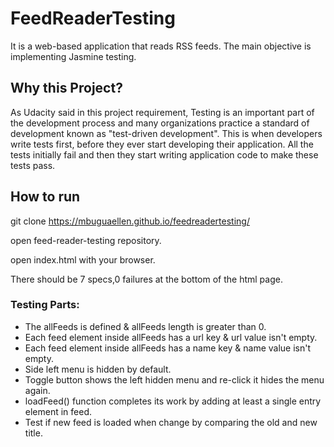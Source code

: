# FeedReaderTesting

It is a web-based application that reads RSS feeds. The main objective is implementing Jasmine testing. 


## Why this Project?

As Udacity said in this project requirement, Testing is an important part of the development process and many organizations practice a standard of development known as "test-driven development". This is when developers write tests first, before they ever start developing their application. All the tests initially fail and then they start writing application code to make these tests pass.


## How to run

git clone https://mbuguaellen.github.io/feedreadertesting/

open feed-reader-testing repository.

open index.html with your browser.

There should be 7 specs,0 failures at the bottom of the html page.

### Testing Parts:

* The allFeeds is defined & allFeeds length is greater than 0.
* Each feed element inside allFeeds has a url key & url value isn't empty.
* Each feed element inside allFeeds has a name key & name value isn't empty.
* Side left menu is hidden by default. 
* Toggle button shows the left hidden menu and re-click it hides the menu again. 
* loadFeed() function completes its work by adding at least a single entry element in feed.
* Test if new feed is loaded when change by comparing the old and new title. 
